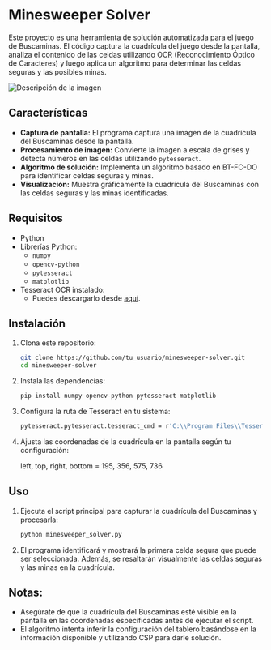 # Minesweeper Solver

Este proyecto es una herramienta de solución automatizada para el juego de Buscaminas. El código captura la cuadrícula del juego desde la pantalla, analiza el contenido de las celdas utilizando OCR (Reconocimiento Óptico de Caracteres) y luego aplica un algoritmo para determinar las celdas seguras y las posibles minas.

![Descripción de la imagen](https://i.imgur.com/9Yv8Szo.png)


## Características

- **Captura de pantalla:** El programa captura una imagen de la cuadrícula del Buscaminas desde la pantalla.
- **Procesamiento de imagen:** Convierte la imagen a escala de grises y detecta números en las celdas utilizando `pytesseract`.
- **Algoritmo de solución:** Implementa un algoritmo basado en BT-FC-DO para identificar celdas seguras y minas.
- **Visualización:** Muestra gráficamente la cuadrícula del Buscaminas con las celdas seguras y las minas identificadas.

## Requisitos

- Python
- Librerías Python:
  - `numpy`
  - `opencv-python`
  - `pytesseract`
  - `matplotlib`
- Tesseract OCR instalado:
  - Puedes descargarlo desde [aquí](https://github.com/tesseract-ocr/tesseract).

## Instalación

1. Clona este repositorio:

   ```bash
   git clone https://github.com/tu_usuario/minesweeper-solver.git
   cd minesweeper-solver
   ```

2. Instala las dependencias:

    ```bash
    pip install numpy opencv-python pytesseract matplotlib
    ```

3. Configura la ruta de Tesseract en tu sistema:
    
    ```bash
    pytesseract.pytesseract.tesseract_cmd = r'C:\\Program Files\\Tesseract-OCR\\tesseract.exe'
    ```

4. Ajusta las coordenadas de la cuadrícula en la pantalla según tu configuración:

    left, top, right, bottom = 195, 356, 575, 736

## Uso

1. Ejecuta el script principal para capturar la cuadrícula del Buscaminas y procesarla:

    ```bash
    python minesweeper_solver.py
    ```

2. El programa identificará y mostrará la primera celda segura que puede ser seleccionada. Además, se resaltarán visualmente las celdas seguras y las minas en la cuadrícula.

## Notas:

- Asegúrate de que la cuadrícula del Buscaminas esté visible en la pantalla en las coordenadas especificadas antes de ejecutar el script.
- El algoritmo intenta inferir la configuración del tablero basándose en la información disponible y utilizando CSP para darle solución.